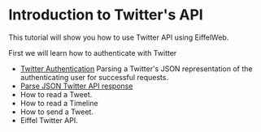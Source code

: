 # Introduction to Twitter's API

This tutorial will show you how to use Twitter API using EiffelWeb.

First we will learn how to authenticate with Twitter
* [Twitter Authentication](./auth/Readme.md)
Parsing a Twitter's JSON representation of the authenticating user for successful requests.
* [Parse JSON Twitter API response](./parse/Readme.md)
* How to read a Tweet.
* How to read a Timeline
* How to send a Tweet.
* Eiffel Twitter API.